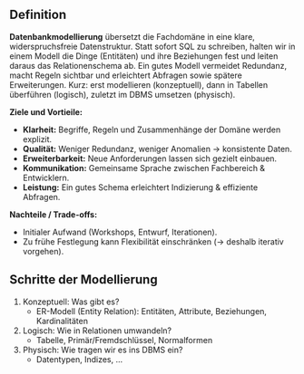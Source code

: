 ## Definition

**Datenbankmodellierung** übersetzt die Fachdomäne in eine klare, widerspruchsfreie Datenstruktur. Statt sofort SQL zu schreiben, halten wir in einem Modell die Dinge (Entitäten) und ihre Beziehungen fest und leiten daraus das Relationenschema ab. Ein gutes Modell vermeidet Redundanz, macht Regeln sichtbar und erleichtert Abfragen sowie spätere Erweiterungen. Kurz: erst modellieren (konzeptuell), dann in Tabellen überführen (logisch), zuletzt im DBMS umsetzen (physisch).

**Ziele und Vortieile:**

- **Klarheit:** Begriffe, Regeln und Zusammenhänge der Domäne werden explizit.
- **Qualität:** Weniger Redundanz, weniger Anomalien → konsistente Daten.
- **Erweiterbarkeit:** Neue Anforderungen lassen sich gezielt einbauen.
- **Kommunikation:** Gemeinsame Sprache zwischen Fachbereich & Entwicklern.
- **Leistung:** Ein gutes Schema erleichtert Indizierung & effiziente Abfragen.

**Nachteile / Trade-offs:**

- Initialer Aufwand (Workshops, Entwurf, Iterationen).
- Zu frühe Festlegung kann Flexibilität einschränken (→ deshalb iterativ vorgehen).

## Schritte der Modellierung

1. Konzeptuell: Was gibt es?
    - ER-Modell (Entity Relation): Entitäten, Attribute, Beziehungen, Kardinalitäten
2. Logisch: Wie in Relationen umwandeln?
    - Tabelle, Primär/Fremdschlüssel, Normalformen
3. Physisch: Wie tragen wir es ins DBMS ein?
    - Datentypen, Indizes, ...
